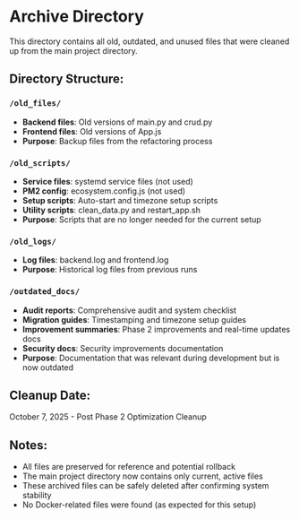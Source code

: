 # Archive Directory

This directory contains all old, outdated, and unused files that were cleaned up from the main project directory.

## Directory Structure:

### `/old_files/`
- **Backend files**: Old versions of main.py and crud.py
- **Frontend files**: Old versions of App.js
- **Purpose**: Backup files from the refactoring process

### `/old_scripts/`
- **Service files**: systemd service files (not used)
- **PM2 config**: ecosystem.config.js (not used)
- **Setup scripts**: Auto-start and timezone setup scripts
- **Utility scripts**: clean_data.py and restart_app.sh
- **Purpose**: Scripts that are no longer needed for the current setup

### `/old_logs/`
- **Log files**: backend.log and frontend.log
- **Purpose**: Historical log files from previous runs

### `/outdated_docs/`
- **Audit reports**: Comprehensive audit and system checklist
- **Migration guides**: Timestamping and timezone setup guides
- **Improvement summaries**: Phase 2 improvements and real-time updates docs
- **Security docs**: Security improvements documentation
- **Purpose**: Documentation that was relevant during development but is now outdated

## Cleanup Date:
October 7, 2025 - Post Phase 2 Optimization Cleanup

## Notes:
- All files are preserved for reference and potential rollback
- The main project directory now contains only current, active files
- These archived files can be safely deleted after confirming system stability
- No Docker-related files were found (as expected for this setup)
